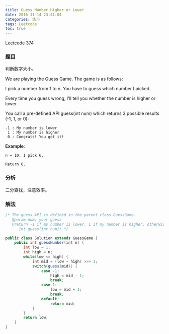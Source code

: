 ```yaml
---
title: Guess Number Higher or Lower
date: 2016-11-14 23:41:04
categories: 练习
tags: Leetcode
toc: true
---
```


Leetcode 374

### 题目

判断数字大小。

We are playing the Guess Game. The game is as follows:

I pick a number from 1 to n. You have to guess which number I picked.

Every time you guess wrong, I'll tell you whether the number is higher or lower.

You call a pre-defined API guess(int num) which returns 3 possible results (-1, 1, or 0):

```
-1 : My number is lower
 1 : My number is higher
 0 : Congrats! You got it!
```

__Example__:

```
n = 10, I pick 6.

Return 6.
```

### 分析

二分查找，注意效率。

### 解法

```java
/* The guess API is defined in the parent class GuessGame.
   @param num, your guess
   @return -1 if my number is lower, 1 if my number is higher, otherwise return 0
      int guess(int num); */

public class Solution extends GuessGame {
    public int guessNumber(int n) {
        int low = 1;
        int high = n;
        while(low <= high) {
            int mid = (low + high) >>> 1;
            switch(guess(mid)) {
                case -1:
                    high = mid - 1;
                    break;
                case 1:
                    low = mid + 1;
                    break;
                default:
                    return mid;
            }
        }
        return low;
    }
}
```